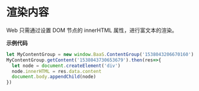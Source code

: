 # 渲染内容

Web 只需通过设置 DOM 节点的 innerHTML 属性，进行富文本的渲染。 

**示例代码**
```javascript
let MyContentGroup = new window.BaaS.ContentGroup('1538043206670160')
MyContentGroup.getContent('1538043730653679').then(res=>{
  let node = document.createElement('div')
  node.innerHTML = res.data.content
  document.body.appendChild(node)
})
```